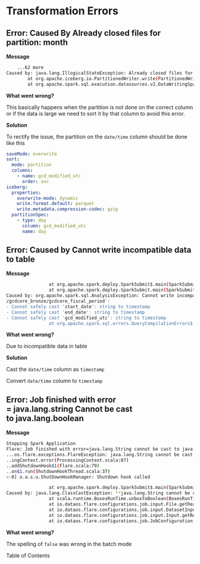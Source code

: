 # Transformation Errors


## Error: Caused By **Already closed files for partition: month**

**Message**

```bash
    ...62 more
Caused by: java.lang.IllogicalStateException: Already closed files for partition: month=2019-04
		at org.apache.iceberg.io.PartitionedWriter.write(PartitionedWriter.java:69)
		at org.apache.spark.sql.execution.datasources.v2.DataWritingSparkTask$.$anonfun$run$run$1(WriteT.....
```

**What went wrong?**

This basically happens when the partition is not done on the correct column or if the data is large we need to sort it by that column to avoid this error. 

**Solution**

To rectify the issue, the partition on the `date/time` column should be done like this

```yaml
saveMode: overwrite 
sort: 
  mode: partition 
  columns: 
    - name: gcd_modified_utc 
      order: asc 
iceberg: 
  properties: 
    overwrite-mode: dynamic 
    write.format.default: parquet 
    write.metadata.compression-codec: gzip 
  partitionSpec: 
    - type: day 
      column: gcd_modified_utc 
      name: day
```

## Error: **Caused by Cannot write incompatible data to table**

**Message**

```bash
				at org.apache.spark.deploy.SparkSubmit$.main(SparkSubmit.scala:1052)
				at org.apache.spark.deploy.SparkSubmit.main(SparkSubmit.scala)
Caused by: org.apache.spark.sql.AnalysisException: Cannot write incompatible data to table
/gcdcore_bronze/gcdcore_fiscal_period':
- Cannot safely cast 'start_date': string to timestamp
- Cannot safely cast 'end_date': string to timestamp
- Cannot safely cast 'gcd_modified_utc': string to timestamp
				at org.apache.spark.sql.errors.QueryCompilationErrors$.cannotWriteIncompatibleDataToTable...
```

**What went wrong?**

Due to incompatible data in table

**Solution**

Cast the `date/time` column as `timestamp`

Convert `date/time` column to `timestamp`

## Error: **Job finished with error = java.lang.string Cannot be cast to java.lang.boolean**

**Message**

```bash
Stopping Spark Application
Flare: Job finished with error=java.lang.String cannot be cast to java.lang.Boolean
...os.flare.exceptions.FlareException: java.lang.String cannot be cast to java.lang.Boolean
..ingContext.error(ProcessingContext.scala:87)
..addShutdownHook$1(Flare.scala:79)
..on$1.run(ShutdownHookThread.scala:37)
<-0] o.a.s.u.ShutDownHookManager: Shutdown hook called
```

```bash
				at org.apache.spark.deploy.SparkSubmit$.main(SparkSubmit.scala)
Caused by: java.lang.ClassCastException: **java.lang.String cannot be cast to java.lang.Boolean**
				at scala.runtime.BoxesRunTime.unboxToBoolean(BoxesRunTime.java:87)
				at io.dataos.flare.configurations.job.input.File.getReader(File.scala:42)
				at io.dataos.flare.configurations.job.input.DatasetInput.getReader(Input.scala:167)
				at io.dataos.flare.configurations.job.input.Input.getReader(Input.scala:61)
				at io.dataos.flare.configurations.job.JobConfiguration.$anonfun$readers$1(JobConfiguration...
```

**What went wrong?**

The spelling of `false` was wrong in the batch mode

Table of Contents